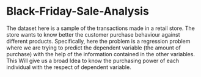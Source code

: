 # Black-Friday-Sale-Analysis
The dataset here is a sample of the transactions made in a retail store. 
The store wants to know better the customer purchase behaviour against different products. 
Specifically, here the problem is a regression problem where we are trying to predict the dependent variable (the amount of purchase) with the help of the information contained in the other variables. 
This Will give us a broad Idea to know the purchasing power of each individual with the respect of dependent variable. 
